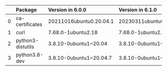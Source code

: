 <!-- markdown-link-check-disable -->

|    | Package           | Version in 6.0.0        | Version in 6.1.0        | Status   |
|---:|:------------------|:------------------------|:------------------------|:---------|
|  0 | ca-certificates   | 20211016ubuntu0.20.04.1 | 20230311ubuntu0.20.04.1 | UPDATED  |
|  1 | curl              | 7.68.0-1ubuntu2.18      | 7.68.0-1ubuntu2.18      |          |
|  2 | python3-distutils | 3.8.10-0ubuntu1~20.04   | 3.8.10-0ubuntu1~20.04   |          |
|  3 | python3.8-dev     | 3.8.10-0ubuntu1~20.04.7 | 3.8.10-0ubuntu1~20.04.7 |          |